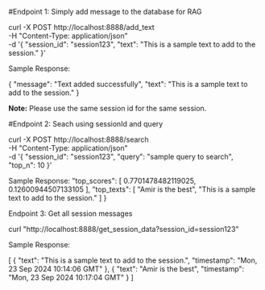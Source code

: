 #Endpoint 1: Simply add message to the database for RAG

curl -X POST http://localhost:8888/add_text \
  -H "Content-Type: application/json" \
  -d '{
        "session_id": "session123",
        "text": "This is a sample text to add to the session."
      }'


Sample Response:

{
  "message": "Text added successfully",
  "text": "This is a sample text to add to the session."
}


**Note:**
Please use the same session id for the same session.

#Endpoint 2: Seach using sessionId and query

curl -X POST http://localhost:8888/search \
  -H "Content-Type: application/json" \
  -d '{
        "session_id": "session123",
        "query": "sample query to search",
        "top_n": 10
      }'

Sample Response:
  "top_scores": [
    0.7701478482119025,
    0.12600944507133105
  ],
  "top_texts": [
    "Amir is the best",
    "This is a sample text to add to the session."
  ]
}


Endpoint 3: Get all session messages

curl "http://localhost:8888/get_session_data?session_id=session123"

Sample Response:

[
  {
    "text": "This is a sample text to add to the session.",
    "timestamp": "Mon, 23 Sep 2024 10:14:06 GMT"
  },
  {
    "text": "Amir is the best",
    "timestamp": "Mon, 23 Sep 2024 10:17:04 GMT"
  }
]




